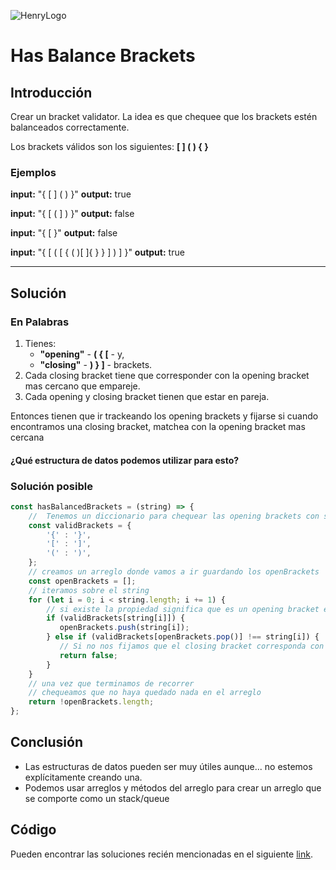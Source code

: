 ![HenryLogo](https://d31uz8lwfmyn8g.cloudfront.net/Assets/logo-henry-white-lg.png)

# Has Balance Brackets

## Introducción

Crear un bracket validator. La idea es que chequee que los brackets estén balanceados correctamente.

Los brackets válidos son los siguientes:  **[ ] ( ) { }**

### Ejemplos

**input:** "{ [ ] ( ) }"
**output:** true

**input:** "{ [ ( ] ) }"
**output:** false

**input:** "{ [ }"
**output:** false

**input:** "{ [ ( [ { ( )[ ]{ } } ] ) ] }"
**output:** true

---

## Solución

### En Palabras

1. Tienes:
    * **"opening"** - **( { [** - y,
    * **"closing"** - **) } ]** - brackets.
2. Cada closing bracket tiene que corresponder con la opening bracket mas cercano que empareje.
3. Cada opening y closing bracket tienen que estar en pareja.

Entonces tienen que ir trackeando los opening brackets y fijarse si cuando encontramos una closing bracket, matchea con la opening bracket mas cercana

#### ¿Qué  estructura de datos podemos utilizar para esto?

### Solución posible

```javascript
const hasBalancedBrackets = (string) => {
    //  Tenemos un diccionario para chequear las opening brackets con sus closing brackets
    const validBrackets = {
        '{' : '}',
        '[' : ']',
        '(' : ')',  
    };
    // creamos un arreglo donde vamos a ir guardando los openBrackets
    const openBrackets = [];
    // iteramos sobre el string
    for (let i = 0; i < string.length; i += 1) {
        // si existe la propiedad significa que es un opening bracket entonces lo guardamos
        if (validBrackets[string[i]]) {
           openBrackets.push(string[i]);
        } else if (validBrackets[openBrackets.pop()] !== string[i]) {
           // Si no nos fijamos que el closing bracket corresponda con el ultimo opening bracket
           return false;
        }
    }
    // una vez que terminamos de recorrer
    // chequeamos que no haya quedado nada en el arreglo
    return !openBrackets.length;
};
```

## Conclusión

* Las estructuras de datos pueden ser muy útiles aunque... no estemos explícitamente creando una.
* Podemos usar arreglos y métodos del arreglo para crear un arreglo que se comporte como un stack/queue

## Código

Pueden encontrar las soluciones recién mencionadas en el siguiente [link](https://repl.it/JsIz).
